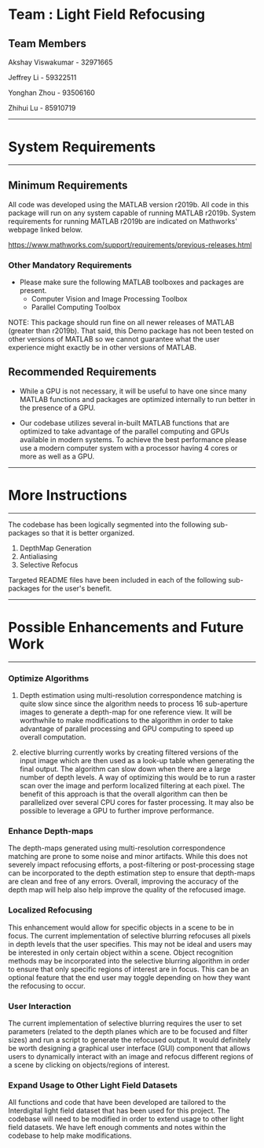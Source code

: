 # Team : Light Field Refocusing

## Team Members

Akshay Viswakumar	- 32971665

Jeffrey Li		- 59322511

Yonghan Zhou		- 93506160

Zhihui Lu		- 85910719

--------------------
# System Requirements
--------------------

## Minimum Requirements

All code was developed using the MATLAB version r2019b. All code in this package will run on any system capable of running MATLAB r2019b. System requirements for running MATLAB r2019b are indicated on Mathworks' webpage linked below.

https://www.mathworks.com/support/requirements/previous-releases.html

### Other Mandatory Requirements

- Please make sure the following MATLAB toolboxes and packages are present.
	- Computer Vision and Image Processing Toolbox
	- Parallel Computing Toolbox
	
NOTE: This package should run fine on all newer releases of MATLAB (greater than r2019b). That said, this Demo package has not been tested on other versions of MATLAB so we cannot guarantee what the user experience might exactly be in other versions of MATLAB.

## Recommended Requirements

- While a GPU is not necessary, it will be useful to have one since many MATLAB functions and packages are optimized internally to run better in the presence of a GPU.

- Our codebase utilizes several in-built MATLAB functions that are optimized to take advantage of the parallel computing and GPUs available in modern systems. To achieve the best performance please use a modern computer system with a processor having 4 cores or more as well as a GPU.

--------------------
# More Instructions
--------------------

The codebase has been logically segmented into the following sub-packages so that it is better organized.

1. DepthMap Generation
2. Antialiasing
3. Selective Refocus

Targeted README files have been included in each of the following sub-packages for the user's benefit.

----------------------------------------
# Possible Enhancements and Future Work
----------------------------------------

### Optimize Algorithms

1. Depth estimation using multi-resolution correspondence matching is quite slow since since the algorithm needs to process 16 sub-aperture images to generate a depth-map for one reference view. It will be worthwhile to make modifications to the algorithm in order to take advantage of parallel processing and GPU computing to speed up overall computation.
    
2. elective blurring currently works by creating filtered versions of the input image which are then used as a look-up table when generating the final output. The algorithm can slow down when there are a large number of depth levels. A way of optimizing this would be to run a raster scan over the image and perform localized filtering at each pixel. The benefit of this approach is that the overall algorithm can then be parallelized over several  CPU cores for faster processing. It may also be possible to leverage a GPU to further improve performance.

### Enhance Depth-maps

The depth-maps generated using multi-resolution correspondence matching are prone to some noise and minor artifacts. While this does not severely impact refocusing efforts, a post-filtering or post-processing stage can be incorporated to the depth estimation step to ensure that depth-maps are clean and free of any errors. Overall, improving the accuracy of the depth map will help also help improve the quality of the refocused image.

### Localized Refocusing

This enhancement would allow for specific objects in a scene to be in focus. The current implementation of selective blurring refocuses all pixels in depth levels that the user specifies. This may not be ideal and users may be interested in only certain object within a scene. Object recognition methods may be incorporated into the selective blurring algorithm in order to ensure that only specific regions of interest are in focus. This can be an optional feature that the end user may toggle depending on how they want the refocusing to occur. 

### User Interaction

The current implementation of selective blurring requires the user to set parameters (related to the depth planes which are to be focused and filter sizes) and run a script to generate the refocused output. It would definitely be worth designing a graphical user interface (GUI) component that allows users to dynamically interact with an image and refocus different regions of a scene by clicking on objects/regions of interest.

### Expand Usage to Other Light Field Datasets

All functions and code that have been developed are tailored to the Interdigital light field dataset that has been used for this project. The codebase will need to be modified in order to extend usage to other light field datasets. We have left enough comments and notes within the codebase to help make modifications.
